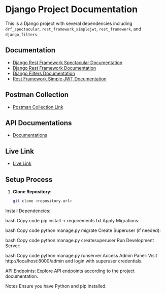 # Django Project Documentation

This is a Django project with several dependencies including `drf_spectacular`, `rest_framework_simplejwt`, `rest_framework`, and `django_filters`.

## Documentation

- [Django Rest Framework Spectacular Documentation](https://drf-spectacular.readthedocs.io/en/latest/)
- [Django Rest Framework Documentation](https://www.django-rest-framework.org/)
- [Django Filters Documentation](https://django-filter.readthedocs.io/en/stable/)
- [Rest Framework Simple JWT Documentation](https://django-rest-framework-simplejwt.readthedocs.io/en/latest/)

## Postman Collection

- [Postman Collection Link](https://www.postman.com/lively-comet-667917/workspace/moviesite/)

## API Documentations

- [Documentations](https://movie.eddokta.xyz/documentation/)

## Live Link

- [Live Link](https://movie.eddokta.xyz/)

## Setup Process

1. **Clone Repository:**
   ```bash
   git clone <repository-url>
Install Dependencies:

bash
Copy code
pip install -r requirements.txt
Apply Migrations:

bash
Copy code
python manage.py migrate
Create Superuser (if needed):

bash
Copy code
python manage.py createsuperuser
Run Development Server:

bash
Copy code
python manage.py runserver
Access Admin Panel:
Visit http://localhost:8000/admin and login with superuser credentials.

API Endpoints:
Explore API endpoints according to the project documentation.

Notes
Ensure you have Python and pip installed.
